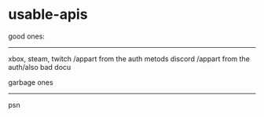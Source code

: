 # usable-apis
good ones:
<hr>
xbox,
steam,
twitch /appart from the auth metods
discord /appart from the auth/also bad docu


garbage ones
<hr>
psn


